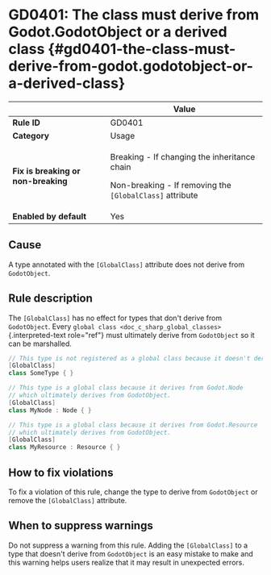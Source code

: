 # GD0401: The class must derive from Godot.GodotObject or a derived class {#gd0401-the-class-must-derive-from-godot.godotobject-or-a-derived-class}

<table>
<thead>
<tr>
<th></th>
<th>Value</th>
</tr>
</thead>
<tbody>
<tr>
<td><strong>Rule ID</strong></td>
<td>GD0401</td>
</tr>
<tr>
<td><strong>Category</strong></td>
<td>Usage</td>
</tr>
<tr>
<td><strong>Fix is breaking or non-breaking</strong></td>
<td><p>Breaking - If changing the inheritance chain</p>
<p>Non-breaking - If removing the <code>[GlobalClass]</code>
attribute</p></td>
</tr>
<tr>
<td><strong>Enabled by default</strong></td>
<td>Yes</td>
</tr>
</tbody>
</table>

## Cause

A type annotated with the `[GlobalClass]` attribute does not derive from
`GodotObject`.

## Rule description

The `[GlobalClass]` has no effect for types that don\'t derive from
`GodotObject`. Every
`global class <doc_c_sharp_global_classes>`{.interpreted-text
role="ref"} must ultimately derive from `GodotObject` so it can be
marshalled.

``` csharp
// This type is not registered as a global class because it doesn't derive from GodotObject.
[GlobalClass]
class SomeType { }

// This type is a global class because it derives from Godot.Node
// which ultimately derives from GodotObject.
[GlobalClass]
class MyNode : Node { }

// This type is a global class because it derives from Godot.Resource
// which ultimately derives from GodotObject.
[GlobalClass]
class MyResource : Resource { }
```

## How to fix violations

To fix a violation of this rule, change the type to derive from
`GodotObject` or remove the `[GlobalClass]` attribute.

## When to suppress warnings

Do not suppress a warning from this rule. Adding the `[GlobalClass]` to
a type that doesn\'t derive from `GodotObject` is an easy mistake to
make and this warning helps users realize that it may result in
unexpected errors.
